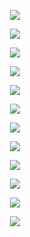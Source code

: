  <p align ="center">
 <img src="src/assets/1.png">
 <p>
  <p align ="center">
 <img src="src/assets/2.png">
 <p>
  <p align ="center">
 <img src="src/assets/3.png">
 <p>
  <p align ="center">
 <img src="src/assets/4.png">
 <p>
  <p align ="center">
 <img src="src/assets/5.png">
 <p>
  <p align ="center">
 <img src="src/assets/6.png">
 <p>

  <p align ="center">
 <img src="src/assets/01.png">
 <p>
 <p align ="center">
 <img src="src/assets/02.png">
 <p>
 <p align ="center">
 <img src="src/assets/03.png">
 <p>
 <p align ="center">
 <img src="src/assets/04.png">
 <p>
 <p align ="center">
 <img src="src/assets/05.png">
 <p>
 <p align ="center">
 <img src="src/assets/06.png">
 <p>
